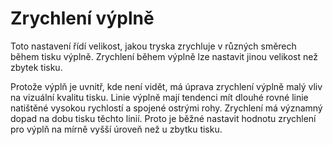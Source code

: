 Zrychlení výplně
====
Toto nastavení řídí velikost, jakou tryska zrychluje v různých směrech během tisku výplně. Zrychlení během výplně lze nastavit jinou velikost než zbytek tisku.

Protože výplň je uvnitř, kde není vidět, má úprava zrychlení výplně malý vliv na vizuální kvalitu tisku. Linie výplně mají tendenci mít dlouhé rovné linie natištěné vysokou rychlostí a spojené ostrými rohy. Zrychlení má významný dopad na dobu tisku těchto linií. Proto je běžné nastavit hodnotu zrychlení pro výplň na mírně vyšší úroveň než u zbytku tisku.